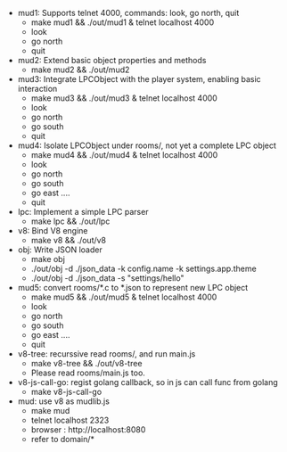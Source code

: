 - mud1: Supports telnet 4000, commands: look, go north, quit
  - make mud1 && ./out/mud1 & telnet localhost 4000
  - look
  - go north
  - quit
- mud2: Extend basic object properties and methods
  - make mud2 && ./out/mud2
- mud3: Integrate LPCObject with the player system, enabling basic interaction
  - make mud3 && ./out/mud3 & telnet localhost 4000
  - look
  - go north
  - go south
  - quit
- mud4: Isolate LPCObject under rooms/, not yet a complete LPC object
  - make mud4 && ./out/mud4 & telnet localhost 4000
  - look
  - go north
  - go south
  - go east ....
  - quit
- lpc: Implement a simple LPC parser
  - make lpc && ./out/lpc
- v8: Bind V8 engine
  - make v8 && ./out/v8
- obj: Write JSON loader
  - make obj
  - ./out/obj -d ./json_data -k config.name -k settings.app.theme
  - ./out/obj -d ./json_data -s "settings/hello"
- mud5: convert rooms/*.c to *.json to represent new LPC object
  - make mud5 && ./out/mud5 & telnet localhost 4000
  - look
  - go north
  - go south
  - go east ....
  - quit
- v8-tree: recurssive read rooms/, and run main.js
  - make v8-tree && ./out/v8-tree
  - Please read rooms/main.js too.
- v8-js-call-go: regist golang callback, so in js can call func from golang
    - make v8-js-call-go
- mud: use v8 as mudlib.js
	- make mud
	- telnet localhost 2323
	- browser : http://localhost:8080
	- refer to domain/*
